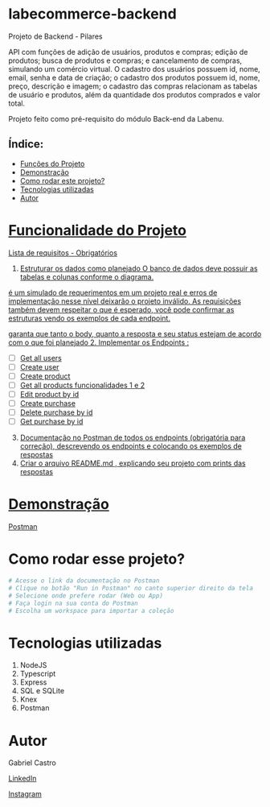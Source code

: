 # labecommerce-backend


Projeto de Backend - Pilares 




API com funções de adição de usuários, produtos e compras; edição de produtos; busca de produtos e compras; e cancelamento de compras, simulando um comércio virtual. 
O cadastro dos usuários possuem id, nome, email, senha e data de criação; o cadastro dos produtos possuem id, nome, preço, descrição e imagem; o cadastro das compras relacionam as tabelas de usuário e produtos, além da quantidade dos produtos comprados e valor total.


Projeto feito como pré-requisito do módulo Back-end da Labenu.

## Índice:
- <a href='#funcoes'> Funções do Projeto 
- <a href='#demo'> Demonstração
- <a href='#rodar'> Como rodar este projeto?
- <a href='#techs'> Tecnologias utilizadas
- <a href='#autor'> Autor




# Funcionalidade do Projeto

Lista de requisitos - Obrigatórios
1. Estruturar os dados como planejado
O banco de dados deve possuir as tabelas e colunas conforme o diagrama.

é um simulado de requerimentos em um projeto real e erros de implementação nesse nível deixarão o projeto inválido.
As requisições também devem respeitar o que é esperado, você pode confirmar as estruturas vendo os exemplos de cada endpoint.

garanta que tanto o body, quanto a resposta e seu status estejam de acordo com o que foi planejado
2. Implementar os Endpoints :
- [ ]  Get all users
- [ ]  Create user
- [ ]  Create product
- [ ]  Get all products funcionalidades 1 e 2
- [ ]  Edit product by id
- [ ]  Create purchase
- [ ]  Delete purchase by id
- [ ]  Get purchase by id
3. Documentação no Postman de todos os endpoints (obrigatória para correção), descrevendo os endpoints e colocando os exemplos de respostas
4. Criar o arquivo README.md , explicando seu projeto com prints das respostas


# Demonstração

[Postman](https://documenter.getpostman.com/view/26586063/2s946h7Ba3)



# Como rodar esse projeto?

```bash
# Acesse o link da documentação no Postman
# Clique no botão "Run in Postman" no canto superior direito da tela
# Selecione onde prefere rodar (Web ou App)
# Faça login na sua conta do Postman
# Escolha um workspace para importar a coleção

```
# Tecnologias utilizadas 
1. NodeJS
2. Typescript
3. Express
4. SQL e SQLite
5. Knex
6. Postman

# Autor

Gabriel Castro

[LinkedIn](https://www.linkedin.com/in/garrcastro/) 

[Instagram](https://www.instagram.com/gabriologic/)

